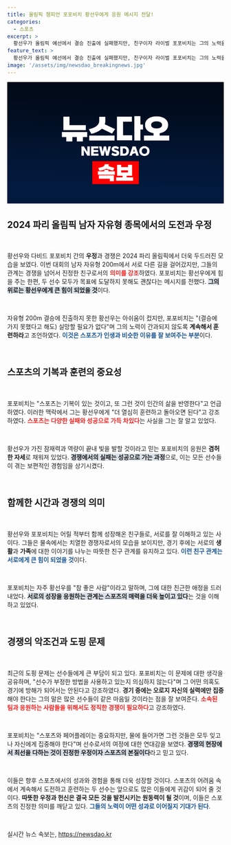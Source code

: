 ```yaml
---
title: 올림픽 챔피언 포포비치 황선우에게 응원 메시지 전달!
categories:
  - 스포츠
excerpt: >
  황선우가 올림픽 예선에서 결승 진출에 실패했지만, 친구이자 라이벌 포포비치는 그의 노력을 높이 평가하며 더 열심히 훈련하면 된다고 응원했다. 스포츠의 기복을 인정하며 황선우의 미래를 긍정적으로 바라본다.
feature_text: >
  황선우가 올림픽 예선에서 결승 진출에 실패했지만, 친구이자 라이벌 포포비치는 그의 노력을 높이 평가하며 더 열심히 훈련하면 된다고 응원했다. 스포츠의 기복을 인정하며 황선우의 미래를 긍정적으로 바라본다.
image: '/assets/img/newsdao_breakingnews.jpg'
---
```


<p><img src="/assets/img/newsdao_breakingnews.jpg" alt="ranknews 속보" /></p>

<h2 data-ke-size="size26">2024 파리 올림픽 남자 자유형 종목에서의 도전과 우정</h2>

<p data-ke-size="size16">&nbsp;</p>

<p>황선우와 다비드 포포비치 간의 <b>우정</b>과 경쟁은 2024 파리 올림픽에서 더욱 두드러진 모습을 보였다. 이번 대회의 남자 자유형 200m에서 서로 다른 길을 걸어갔지만, 그들의 관계는 경쟁을 넘어서 진정한 친구로서의 <b><span style="color: #ee2323;">의미를 강조</span></b>하였다. 포포비치는 황선우에게 힘을 주는 한편, 두 선수 모두가 목표에 도달하지 못해도 괜찮다는 메시지를 전했다. <b><span style="background-color: #21538527;">그의 위로는 황선우에게 큰 힘이 되었을 것</span></b>이다. </p>

<p data-ke-size="size16">&nbsp;</p>

<p>자유형 200m 결승에 진출하지 못한 황선우는 아쉬움이 컸지만, 포포비치는 "(결승에 가지 못했다고 해도) 실망할 필요가 없다"며 그의 노력이 간과되지 않도록 <b>계속해서 훈련하라</b>고 조언하였다. <b><span style="color: #1a5490;">이것은 스포츠가 인생과 비슷한 이유를 잘 보여주는 부분</span></b>이다. </p>

<p data-ke-size="size16">&nbsp;</p>

<h2 data-ke-size="size26">스포츠의 기복과 훈련의 중요성</h2>

<p data-ke-size="size16">&nbsp;</p>

<p>포포비치는 "스포츠는 기복이 있는 것이고, 또 그런 것이 인간의 삶을 반영한다"고 언급하였다. 이러한 맥락에서 그는 황선우에게 "더 열심히 훈련하고 돌아오면 된다"고 강조하였다. <b><span style="color: #ee2323;">스포츠는 다양한 실패와 성공으로 가득 차있다</span></b>는 사실을 그는 잘 알고 있었다. </p>

<p data-ke-size="size16">&nbsp;</p>

<p>황선우가 가진 잠재력과 역량이 끝내 빛을 발할 것이라고 믿는 포포비치의 응원은 <b>겸허한 자세</b>로 채워져 있었다. <b><span style="background-color: #21538527;">경쟁에서의 실패는 성공으로 가는 과정</span></b>으로, 이는 모든 선수들이 겪는 보편적인 경험임을 상기시켰다.</p>

<p data-ke-size="size16">&nbsp;</p>

<h2 data-ke-size="size26">함께한 시간과 경쟁의 의미</h2>

<p data-ke-size="size16">&nbsp;</p>

<p>황선우와 포포비치는 어릴 적부터 함께 성장해온 친구들로, 서로를 잘 이해하고 있는 사이다. 그들은 물속에서는 치열한 경쟁자로서의 모습을 보이지만, 경기 후에는 서로의 <b>생활</b>과 <b>가족</b>에 대한 이야기를 나누는 따뜻한 친구 관계를 유지하고 있다. <b><span style="color: #1a5490;">이런 친구 관계는 서로에게 큰 힘이 되었을 것</span></b>이다. </p>

<p data-ke-size="size16">&nbsp;</p>

<p>포포비치는 자주 황선우를 "참 좋은 사람"이라고 말하며, 그에 대한 친근한 애정을 드러내었다. <b><span style="background-color: #21538527;">서로의 성장을 응원하는 관계는 스포츠의 매력을 더욱 높이고 있다</span></b>는 것을 이해하고 있었다. </p>

<p data-ke-size="size16">&nbsp;</p>

<h2 data-ke-size="size26">경쟁의 악조건과 도핑 문제</h2>

<p data-ke-size="size16">&nbsp;</p>

<p>최근의 도핑 문제는 선수들에게 큰 부담이 되고 있다. 포포비치는 이 문제에 대한 생각을 공유하며, "선수가 부정한 방법을 사용하고 있는지 의심하지 않는다"며 그 어떤 의혹도 경기에 방해가 되어서는 안된다고 강조하였다. <b>경기 중에는 오로지 자신의 실력에만 집중</b>해야 한다는 그의 말은 많은 선수들이 같은 마음일 것이라는 점을 잘 보여준다. <b><span style="color: #ee2323;">소속된 팀과 응원하는 사람들을 위해서도 정직한 경쟁이 필요하다</span></b>고 강조하였다.</p>

<p data-ke-size="size16">&nbsp;</p>

<p>포포비치는 "스포츠와 페어플레이는 중요하지만, 물에 들어가면 그런 것들은 모두 잊고 나 자신에게 집중해야 한다"며 선수로서의 여정에 대한 연대감을 보였다. <b><span style="background-color: #21538527;">경쟁의 현장에서 최선을 다하는 것이 진정한 우정이자 스포츠의 본질이다</span></b>라고 믿고 있다.</p>

<p data-ke-size="size16">&nbsp;</p>

<p>이들은 향후 스포츠에서의 성과와 경험을 통해 더욱 성장할 것이다. 스포츠의 어려움 속에서 계속해서 도전하고 훈련하는 두 선수는 앞으로도 많은 이들에게 귀감이 되어 줄 것이다. <b>따뜻한 우정과 헌신은 결국 모든 것을 발전시키는 원동력이 될 것</b>이며, 이들은 스포츠의 진정한 의미를 깨닫고 있다. <b><span style="color: #1a5490;">그들의 노력이 어떤 성과로 이어질지 기대가 된다</span></b>. </p>

<p data-ke-size="size16">&nbsp;</p>
실시간 뉴스 속보는, <a href="https://newsdao.kr" rel="dofollow">https://newsdao.kr</a>


